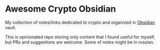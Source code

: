 # Awesome Crypto Obsidian

My collection of notes/links dedicated to crypto and organized in [Obsidian](https://obsidian.md/) vault.

This is opinionated repo storing only content that I found useful for myself, but PRs and suggestions are welcome. Some of notes might be in russian.